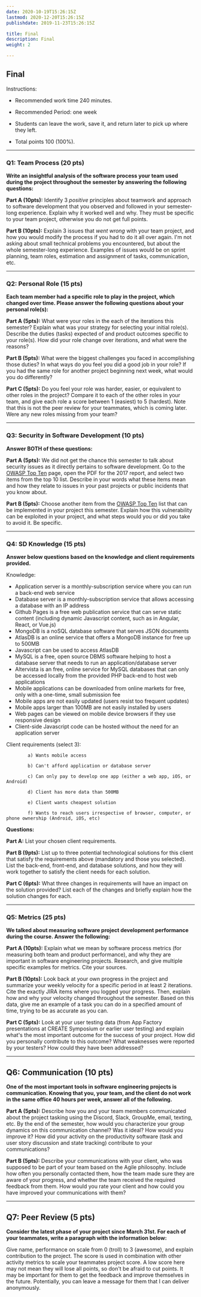 ```yaml
---
date: 2020-10-19T15:26:15Z
lastmod: 2020-12-20T15:26:15Z 
publishdate: 2019-11-23T15:26:15Z

title: Final
description: Final
weight: 2

---
```


## Final

Instructions:

* Recommended work time 240 minutes. 

* Recommended Period: one week

* Students can leave the work, save it, and return later to pick up where they left.

* Total points 100 (100%).

--- 

### Q1: Team Process (20 pts)

**Write an insightful analysis of the software process your team used during the project throughout the semester by answering the following questions:**

**Part A (10pts):** 
Identify 3 *positive* principles about teamwork and approach to software development that you observed and followed in your semester-long experience. Explain why it worked well and why. They must be specific to your team project, otherwise you do not get full points.

**Part B (10pts):**
Explain 3 issues that *went wrong* with your team project, and how you would modify the process if you had to do it all over again. I'm not asking about small technical problems you encountered, but about the whole semester-long experience. Examples of issues would be on sprint planning, team roles, estimation and assignment of tasks, communication, etc. 

---

### Q2: Personal Role (15 pts)

**Each team member had a specific role to play in the project, which changed over time. Please answer the following questions about your personal role(s):**

**Part A (5pts):** 
What were your roles in the each of the iterations this semester? Explain what was your strategy for selecting your initial role(s). Describe the duties (tasks) expected of and product outcomes specific to your role(s). How did your role change over iterations, and what were the reasons?

**Part B (5pts):**
What were the biggest challenges you faced in accomplishing those duties? In what ways do you feel you did a good job in your role? If you had the same role for another project beginning next week, what would you do differently? 

**Part C (5pts):**
Do you feel your role was harder, easier, or equivalent to other roles in the project? Compare it to each of the other roles in your team, and give each role a score between 1 (easiest) to 5 (hardest). Note that this is not the peer review for your teammates, which is coming later. Were any new roles missing from your team?

---

### Q3: Security in Software Development (10 pts)

**Answer BOTH of these questions:**

**Part A (5pts):** 
We did not get the chance this semester to talk about security issues as it directly pertains to software development. Go to the [OWASP Top Ten](https://owasp.org/www-project-top-ten/) page, open the PDF for the 2017 report, and select two items from the top 10 list. Describe in your words what these items mean and how they relate to issues in your past projects or public incidents that you know about. 

**Part B (5pts):**
Choose another item from the [OWASP Top Ten](https://owasp.org/www-project-top-ten/) list that can be implemented in your project this semester. Explain how this vulnerability can be exploited in your project, and what steps would you or did you take to avoid it. Be specific.

---

### Q4: SD Knowledge (15 pts)

**Answer below questions based on the knowledge and client requirements provided.**

Knowledge:
* Application server is a monthly-subscription service where you can run a back-end web service
* Database server is a monthly-subscription service that allows accessing a database with an IP address
* Github Pages is a free web publication service that can serve static content (including dynamic Javascript content, such as in Angular, React, or Vue.js)
* MongoDB is a noSQL database software that serves JSON documents
* AtlasDB is an online service that offers a MongoDB instance for free up to 500MB
* Javascript can be used to access AtlasDB
* MySQL is a free, open source DBMS software helping to host a database server that needs to run an application/database server
* Altervista is an free, online service for MySQL databases that can only be accessed locally from the provided PHP back-end to host web applications
* Mobile applications can be downloaded from online markets for free, only with a one-time, small submission fee
* Mobile apps are not easily updated (users resist too frequent updates)
* Mobile apps larger than 100MB are not easily installed by users
* Web pages can be viewed on mobile device browsers if they use responsive design
* Client-side Javascript code can be hosted without the need for an application server

Client requirements (select 3):

            a) Wants mobile access
            
            b) Can't afford application or database server
            
            c) Can only pay to develop one app (either a web app, iOS, or Android)
            
            d) Client has more data than 500MB
            
            e) Client wants cheapest solution
            
            f) Wants to reach users irrespective of browser, computer, or phone ownership (Android, iOS, etc)

**Questions:**

**Part A:**
List your chosen client requirements.

**Part B (9pts):** 
List up to three potential technological solutions for this client that satisfy the requirements above (mandatory and those you selected). List the back-end, front-end, and database solutions, and how they will work together to satisfy the client needs for each solution.

**Part C (6pts):**
What three changes in requirements will have an impact on the solution provided? List each of the changes and briefly explain how the solution changes for each. 

---

### Q5: Metrics (25 pts)

**We talked about measuring software project development performance during the course. Answer the following:**

**Part A (10pts):**
Explain what we mean by software process metrics (for measuring both team and product performance), and why they are important in software engineering projects. Research, and give multiple specific examples for metrics. Cite your sources. 

**Part B (10pts):** 
Look back at your own progress in the project and summarize your weekly velocity for a specific period in at least 2 iterations. Cite the exactly JIRA items where you logged your progress. Then, explain how and why your velocity changed throughout the semester. Based on this data, give me an example of a task you can do in a specified amount of time, trying to be as accurate as you can.

**Part C (5pts):**
Look at your user testing data (from App Factory presentations at CREATE Symposium or earlier user testing) and explain what's the most important outcome for the success of your project. How did you personally contribute to this outcome? What weaknesses were reported by your testers? How could they have been addressed?

---

## Q6: Communication (10 pts)

**One of the most important tools in software engineering projects is communication. Knowing that you, your team, and the client do not work in the same office 40 hours per week, answer all of the following.**

**Part A (5pts):**
Describe how you and your team members communicated about the project tasking using the Discord, Slack, GroupMe, email, texting, etc. By the end of the semester, how would you characterize your group dynamics on this communication channel? Was it ideal? How would you improve it? How did your activity on the productivity software (task and user story discussion and state tracking) contribute to your communications?

**Part B (5pts):**
Describe your communications with your client, who was supposed to be part of your team based on the Agile philosophy. Include how often you personally contacted them, how the team made sure they are aware of your progress, and whether the team received the required feedback from them. How would you rate your client and how could you have improved your communications with them?

---

## Q7: Peer Review (5 pts)

**Consider the latest phase of your project since March 31st. For each of your teammates, write a paragraph with the information below:**

Give name, performance on scale from 0 (troll) to 3 (awesome), and explain contribution to the project. The score is used in combination with other activity metrics to scale your teammates project score. A low score here may not mean they will lose all points, so don't be afraid to cut points. It may be important for them to get the feedback and improve themselves in the future. Potentially, you can leave a message for them that I can deliver anonymously.


